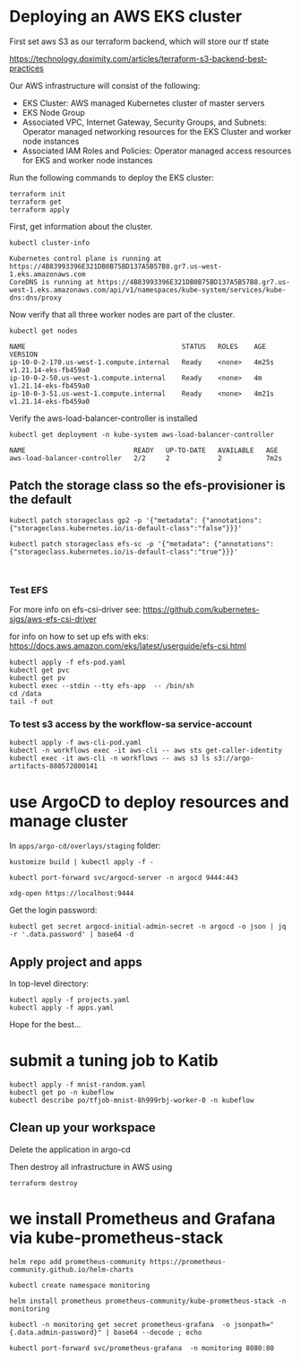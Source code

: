 # Deploying an AWS EKS cluster
First set aws S3 as our terraform backend, which will store our tf state

https://technology.doximity.com/articles/terraform-s3-backend-best-practices


Our AWS infrastructure will consist of the following:

- EKS Cluster: AWS managed Kubernetes cluster of master servers
- EKS Node Group
- Associated VPC, Internet Gateway, Security Groups, and Subnets: Operator managed networking resources for the EKS Cluster and worker node instances
- Associated IAM Roles and Policies: Operator managed access resources for EKS and worker node instances

Run the following commands to deploy the EKS cluster:
```
terraform init
terraform get
terraform apply
```


First, get information about the cluster.
```
kubectl cluster-info

Kubernetes control plane is running at https://4B83993396E321DB0B75BD137A5B57B8.gr7.us-west-1.eks.amazonaws.com
CoreDNS is running at https://4B83993396E321DB0B75BD137A5B57B8.gr7.us-west-1.eks.amazonaws.com/api/v1/namespaces/kube-system/services/kube-dns:dns/proxy
```

Now verify that all three worker nodes are part of the cluster.
```
kubectl get nodes

NAME                                       STATUS   ROLES    AGE     VERSION
ip-10-0-2-170.us-west-1.compute.internal   Ready    <none>   4m25s   v1.21.14-eks-fb459a0
ip-10-0-2-50.us-west-1.compute.internal    Ready    <none>   4m      v1.21.14-eks-fb459a0
ip-10-0-3-51.us-west-1.compute.internal    Ready    <none>   4m21s   v1.21.14-eks-fb459a0
```


Verify the aws-load-balancer-controller is installed
```
kubectl get deployment -n kube-system aws-load-balancer-controller

NAME                           READY   UP-TO-DATE   AVAILABLE   AGE
aws-load-balancer-controller   2/2     2            2           7m2s
```

## Patch the storage class so the efs-provisioner is the default
```
kubectl patch storageclass gp2 -p '{"metadata": {"annotations":{"storageclass.kubernetes.io/is-default-class":"false"}}}'

kubectl patch storageclass efs-sc -p '{"metadata": {"annotations":{"storageclass.kubernetes.io/is-default-class":"true"}}}'



```
### Test EFS
For more info on efs-csi-driver see:
https://github.com/kubernetes-sigs/aws-efs-csi-driver

for info on how to set up efs with eks:
https://docs.aws.amazon.com/eks/latest/userguide/efs-csi.html

```
kubectl apply -f efs-pod.yaml
kubectl get pvc
kubectl get pv
kubectl exec --stdin --tty efs-app  -- /bin/sh
cd /data
tail -f out
```

### To test s3 access by the workflow-sa service-account
```
kubectl apply -f aws-cli-pod.yaml
kubectl -n workflows exec -it aws-cli -- aws sts get-caller-identity                
kubectl exec -it aws-cli -n workflows -- aws s3 ls s3://argo-artifacts-880572800141
```

# use ArgoCD to deploy resources and manage cluster
In ```apps/argo-cd/overlays/staging``` folder:
```
kustomize build | kubectl apply -f -

kubectl port-forward svc/argocd-server -n argocd 9444:443

xdg-open https://localhost:9444
```

Get the login password:
```
kubectl get secret argocd-initial-admin-secret -n argocd -o json | jq -r '.data.password' | base64 -d
```

## Apply project and apps
In top-level directory:
```
kubectl apply -f projects.yaml
kubectl apply -f apps.yaml
```

Hope for the best...


# submit a tuning job to Katib
```
kubectl apply -f mnist-random.yaml
kubectl get po -n kubeflow 
kubectl describe po/tfjob-mnist-8h999rbj-worker-0 -n kubeflow
```
## Clean up your workspace

Delete the application in argo-cd

Then destroy all infrastructure in AWS using
```
terraform destroy
```



# we install Prometheus and Grafana via kube-prometheus-stack
```
helm repo add prometheus-community https://prometheus-community.github.io/helm-charts

kubectl create namespace monitoring

helm install prometheus prometheus-community/kube-prometheus-stack -n monitoring

kubectl -n monitoring get secret prometheus-grafana  -o jsonpath="{.data.admin-password}" | base64 --decode ; echo

kubectl port-forward svc/prometheus-grafana  -n monitoring 8080:80

```
